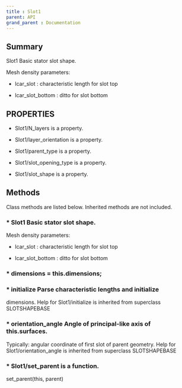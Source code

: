 ```yaml
---
title : Slot1
parent: API
grand_parent : Documentation
---
```

## Summary
Slot1 Basic stator slot shape.

Mesh density parameters:

* lcar_slot : characteristic length for slot top

* lcar_slot_bottom : ditto for slot bottom
## PROPERTIES
* Slot1/N_layers is a property.

* Slot1/layer_orientation is a property.

* Slot1/parent_type is a property.

* Slot1/slot_opening_type is a property.

* Slot1/slot_shape is a property.

## Methods
Class methods are listed below. Inherited methods are not included.
### * Slot1 Basic stator slot shape.

Mesh density parameters:

* lcar_slot : characteristic length for slot top

* lcar_slot_bottom : ditto for slot bottom

### * dimensions = this.dimensions;

### * initialize Parse characteristic lengths and initialize
dimensions.
Help for Slot1/initialize is inherited from superclass SLOTSHAPEBASE

### * orientation_angle Angle of principal-like axis of this.surfaces.

Typically: angular coordinate of first slot of parent geometry.
Help for Slot1/orientation_angle is inherited from superclass SLOTSHAPEBASE

### * Slot1/set_parent is a function.
set_parent(this, parent)


